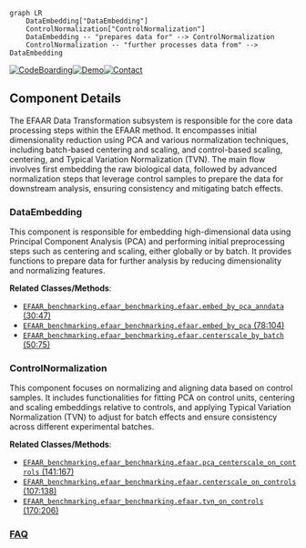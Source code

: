 ```mermaid
graph LR
    DataEmbedding["DataEmbedding"]
    ControlNormalization["ControlNormalization"]
    DataEmbedding -- "prepares data for" --> ControlNormalization
    ControlNormalization -- "further processes data from" --> DataEmbedding
```
[![CodeBoarding](https://img.shields.io/badge/Generated%20by-CodeBoarding-9cf?style=flat-square)](https://github.com/CodeBoarding/CodeBoarding)[![Demo](https://img.shields.io/badge/Try%20our-Demo-blue?style=flat-square)](https://www.codeboarding.org/demo)[![Contact](https://img.shields.io/badge/Contact%20us%20-%20contact@codeboarding.org-lightgrey?style=flat-square)](mailto:contact@codeboarding.org)

## Component Details

The EFAAR Data Transformation subsystem is responsible for the core data processing steps within the EFAAR method. It encompasses initial dimensionality reduction using PCA and various normalization techniques, including batch-based centering and scaling, and control-based scaling, centering, and Typical Variation Normalization (TVN). The main flow involves first embedding the raw biological data, followed by advanced normalization steps that leverage control samples to prepare the data for downstream analysis, ensuring consistency and mitigating batch effects.

### DataEmbedding
This component is responsible for embedding high-dimensional data using Principal Component Analysis (PCA) and performing initial preprocessing steps such as centering and scaling, either globally or by batch. It provides functions to prepare data for further analysis by reducing dimensionality and normalizing features.


**Related Classes/Methods**:

- <a href="https://github.com/recursionpharma/EFAAR_benchmarking/blob/master/efaar_benchmarking/efaar.py#L30-L47" target="_blank" rel="noopener noreferrer">`EFAAR_benchmarking.efaar_benchmarking.efaar.embed_by_pca_anndata` (30:47)</a>
- <a href="https://github.com/recursionpharma/EFAAR_benchmarking/blob/master/efaar_benchmarking/efaar.py#L78-L104" target="_blank" rel="noopener noreferrer">`EFAAR_benchmarking.efaar_benchmarking.efaar.embed_by_pca` (78:104)</a>
- <a href="https://github.com/recursionpharma/EFAAR_benchmarking/blob/master/efaar_benchmarking/efaar.py#L50-L75" target="_blank" rel="noopener noreferrer">`EFAAR_benchmarking.efaar_benchmarking.efaar.centerscale_by_batch` (50:75)</a>


### ControlNormalization
This component focuses on normalizing and aligning data based on control samples. It includes functionalities for fitting PCA on control units, centering and scaling embeddings relative to controls, and applying Typical Variation Normalization (TVN) to adjust for batch effects and ensure consistency across different experimental batches.


**Related Classes/Methods**:

- <a href="https://github.com/recursionpharma/EFAAR_benchmarking/blob/master/efaar_benchmarking/efaar.py#L141-L167" target="_blank" rel="noopener noreferrer">`EFAAR_benchmarking.efaar_benchmarking.efaar.pca_centerscale_on_controls` (141:167)</a>
- <a href="https://github.com/recursionpharma/EFAAR_benchmarking/blob/master/efaar_benchmarking/efaar.py#L107-L138" target="_blank" rel="noopener noreferrer">`EFAAR_benchmarking.efaar_benchmarking.efaar.centerscale_on_controls` (107:138)</a>
- <a href="https://github.com/recursionpharma/EFAAR_benchmarking/blob/master/efaar_benchmarking/efaar.py#L170-L206" target="_blank" rel="noopener noreferrer">`EFAAR_benchmarking.efaar_benchmarking.efaar.tvn_on_controls` (170:206)</a>




### [FAQ](https://github.com/CodeBoarding/GeneratedOnBoardings/tree/main?tab=readme-ov-file#faq)